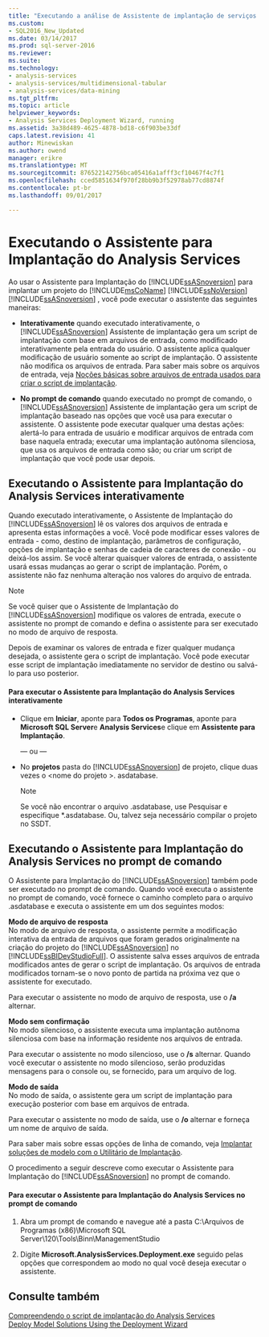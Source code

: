 ```yaml
---
title: "Executando a análise de Assistente de implantação de serviços | Microsoft Docs"
ms.custom:
- SQL2016_New_Updated
ms.date: 03/14/2017
ms.prod: sql-server-2016
ms.reviewer: 
ms.suite: 
ms.technology:
- analysis-services
- analysis-services/multidimensional-tabular
- analysis-services/data-mining
ms.tgt_pltfrm: 
ms.topic: article
helpviewer_keywords:
- Analysis Services Deployment Wizard, running
ms.assetid: 3a38d489-4625-4878-bd18-c6f903be33df
caps.latest.revision: 41
author: Minewiskan
ms.author: owend
manager: erikre
ms.translationtype: MT
ms.sourcegitcommit: 876522142756bca05416a1afff3cf10467f4c7f1
ms.openlocfilehash: cced5851634f970f28bb9b3f52978ab77cd8874f
ms.contentlocale: pt-br
ms.lasthandoff: 09/01/2017

---
```

# <a name="running-the-analysis-services-deployment-wizard"></a>Executando o Assistente para Implantação do Analysis Services
  Ao usar o Assistente para Implantação do [!INCLUDE[ssASnoversion](../../includes/ssasnoversion-md.md)] para implantar um projeto do [!INCLUDE[msCoName](../../includes/msconame-md.md)] [!INCLUDE[ssNoVersion](../../includes/ssnoversion-md.md)] [!INCLUDE[ssASnoversion](../../includes/ssasnoversion-md.md)] , você pode executar o assistente das seguintes maneiras:  
  
-   **Interativamente** quando executado interativamente, o [!INCLUDE[ssASnoversion](../../includes/ssasnoversion-md.md)] Assistente de implantação gera um script de implantação com base em arquivos de entrada, como modificado interativamente pela entrada do usuário. O assistente aplica qualquer modificação de usuário somente ao script de implantação. O assistente não modifica os arquivos de entrada. Para saber mais sobre os arquivos de entrada, veja [Noções básicas sobre arquivos de entrada usados para criar o script de implantação](../../analysis-services/multidimensional-models/deployment-script-files-input-used-to-create-deployment-script.md).  
  
-   **No prompt de comando** quando executado no prompt de comando, o [!INCLUDE[ssASnoversion](../../includes/ssasnoversion-md.md)] Assistente de implantação gera um script de implantação baseado nas opções que você usa para executar o assistente. O assistente pode executar qualquer uma destas ações: alertá-lo para entrada de usuário e modificar arquivos de entrada com base naquela entrada; executar uma implantação autônoma silenciosa, que usa os arquivos de entrada como são; ou criar um script de implantação que você pode usar depois.  
  
## <a name="running-the-analysis-services-deployment-wizard-interactively"></a>Executando o Assistente para Implantação do Analysis Services interativamente  
 Quando executado interativamente, o Assistente de Implantação do [!INCLUDE[ssASnoversion](../../includes/ssasnoversion-md.md)] lê os valores dos arquivos de entrada e apresenta estas informações a você. Você pode modificar esses valores de entrada - como, destino de implantação, parâmetros de configuração, opções de implantação e senhas de cadeia de caracteres de conexão - ou deixá-los assim. Se você alterar quaisquer valores de entrada, o assistente usará essas mudanças ao gerar o script de implantação. Porém, o assistente não faz nenhuma alteração nos valores do arquivo de entrada.  
  
> [!NOTE]  
>  Se você quiser que o Assistente de Implantação do [!INCLUDE[ssASnoversion](../../includes/ssasnoversion-md.md)] modifique os valores de entrada, execute o assistente no prompt de comando e defina o assistente para ser executado no modo de arquivo de resposta.  
  
 Depois de examinar os valores de entrada e fizer qualquer mudança desejada, o assistente gera o script de implantação. Você pode executar esse script de implantação imediatamente no servidor de destino ou salvá-lo para uso posterior.  
  
#### <a name="to-run-the-analysis-services-deployment-wizard-interactively"></a>Para executar o Assistente para Implantação do Analysis Services interativamente  
  
-   Clique em **Iniciar**, aponte para **Todos os Programas**, aponte para **Microsoft SQL Server**e **Analysis Services**e clique em **Assistente para Implantação**.  
  
     — ou —  
  
-   No **projetos** pasta do [!INCLUDE[ssASnoversion](../../includes/ssasnoversion-md.md)] de projeto, clique duas vezes o \<nome do projeto >. asdatabase.
    > [!NOTE]  
    >  Se você não encontrar o arquivo .asdatabase, use Pesquisar e especifique *.asdatabase. Ou, talvez seja necessário compilar o projeto no SSDT.  
  
## <a name="running-the-analysis-services-deployment-wizard-at-the-command-prompt"></a>Executando o Assistente para Implantação do Analysis Services no prompt de comando  
 O Assistente para Implantação do [!INCLUDE[ssASnoversion](../../includes/ssasnoversion-md.md)] também pode ser executado no prompt de comando. Quando você executa o assistente no prompt de comando, você fornece o caminho completo para o arquivo .asdatabase e executa o assistente em um dos seguintes modos:  
  
 **Modo de arquivo de resposta**  
 No modo de arquivo de resposta, o assistente permite a modificação interativa da entrada de arquivos que foram gerados originalmente na criação do projeto do [!INCLUDE[ssASnoversion](../../includes/ssasnoversion-md.md)] no [!INCLUDE[ssBIDevStudioFull](../../includes/ssbidevstudiofull-md.md)]. O assistente salva esses arquivos de entrada modificados antes de gerar o script de implantação. Os arquivos de entrada modificados tornam-se o novo ponto de partida na próxima vez que o assistente for executado.  
  
 Para executar o assistente no modo de arquivo de resposta, use o **/a** alternar.  
  
 **Modo sem confirmação**  
 No modo silencioso, o assistente executa uma implantação autônoma silenciosa com base na informação residente nos arquivos de entrada.  
  
 Para executar o assistente no modo silencioso, use o **/s** alternar. Quando você executar o assistente no modo silencioso, serão produzidas mensagens para o console ou, se fornecido, para um arquivo de log.  
  
 **Modo de saída**  
 No modo de saída, o assistente gera um script de implantação para execução posterior com base em arquivos de entrada.  
  
 Para executar o assistente no modo de saída, use o **/o** alternar e forneça um nome de arquivo de saída.  
  
 Para saber mais sobre essas opções de linha de comando, veja [Implantar soluções de modelo com o Utilitário de Implantação](../../analysis-services/multidimensional-models/deploy-model-solutions-with-the-deployment-utility.md).  
  
 O procedimento a seguir descreve como executar o Assistente para Implantação do [!INCLUDE[ssASnoversion](../../includes/ssasnoversion-md.md)] no prompt de comando.  
  
#### <a name="to-run-the-analysis-services-deployment-wizard-at-the-command-prompt"></a>Para executar o Assistente para Implantação do Analysis Services no prompt de comando  
  
1.  Abra um prompt de comando e navegue até a pasta C:\Arquivos de Programas (x86)\Microsoft SQL Server\120\Tools\Binn\ManagementStudio  
  
2.  Digite **Microsoft.AnalysisServices.Deployment.exe** seguido pelas opções que correspondem ao modo no qual você deseja executar o assistente.  
  
## <a name="see-also"></a>Consulte também  
 [Compreendendo o script de implantação do Analysis Services](../../analysis-services/multidimensional-models/understanding-the-analysis-services-deployment-script.md)   
 [Deploy Model Solutions Using the Deployment Wizard](../../analysis-services/multidimensional-models/deploy-model-solutions-using-the-deployment-wizard.md)  
  
  
